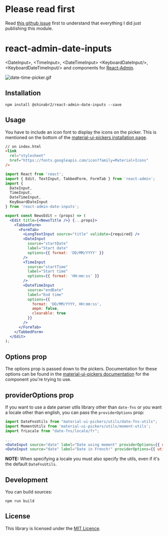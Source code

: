 # Please read first

Read [this github issue](https://github.com/vascofg/react-admin-date-inputs/issues/42) first to understand that everything I did just publishing this module.

# react-admin-date-inputs

\<DateInput>, \<TimeInput>, \<DateTimeInput> \<KeyboardDateInput/>, \<KeyboardDateTimeInput/> and <KeyboardTimeInput/> components for [React-Admin](https://github.com/marmelab/react-admin).

![date-time-picker.gif](date-time-picker.gif)

## Installation

```
npm install @shinabr2/react-admin-date-inputs --save
```

## Usage

You have to include an icon font to display the icons on the picker. This is mentioned on the bottom of the [material-ui-pickers installation page](https://material-ui-pickers.firebaseapp.com/installation).

```html
// on index.html
<link
  rel="stylesheet"
  href="https://fonts.googleapis.com/icon?family=Material+Icons"
/>
```

```jsx
import React from 'react';
import { Edit, TextInput, TabbedForm, FormTab } from 'react-admin';
import {
  DateInput,
  TimeInput,
  DateTimeInput,
  KeyBoardDateInput
} from 'react-admin-date-inputs';

export const NewsEdit = (props) => (
  <Edit title={<NewsTitle />} {...props}>
    <TabbedForm>
      <FormTab>
        <LongTextInput source="title" validate={required} />
        <DateInput
          source="startDate"
          label="Start date"
          options={{ format: 'DD/MM/YYYY' }}
        />
        <TimeInput
          source="startTime"
          label="Start time"
          options={{ format: 'HH:mm:ss' }}
        />
        <DateTimeInput
          source="endDate"
          label="End time"
          options={{
            format: 'DD/MM/YYYY, HH:mm:ss',
            ampm: false,
            clearable: true
          }}
        />
      </FormTab>
    </TabbedForm>
  </Edit>
);
```

## Options prop

The options prop is passed down to the pickers. Documentation for these options can be found in the [material-ui-pickers documentation](https://material-ui-pickers.firebaseapp.com/demo/datepicker) for the component you're trying to use.

## providerOptions prop

If you want to use a date parser utils library other than `date-fns` or you want a locale other than english, you can pass the `providerOptions` prop:

```jsx
import DateFnsUtils from "material-ui-pickers/utils/date-fns-utils";
import MomentUtils from 'material-ui-pickers/utils/moment-utils';
import frLocale from "date-fns/locale/fr";

...
<DateInput source="date" label="Date using moment" providerOptions={{ utils: MomentUtils }} />
<DateInput source="date" label="Date in French!" providerOptions={{ utils: DateFnsUtils, locale: frLocale }} />
```

**NOTE:** When specifying a locale you must also specify the utils, even if it's the default `DateFnsUtils`.

## Development

You can build sources:

```
npm run build
```

## License

This library is licensed under the [MIT Licence](https://github.com/vascofg/react-admin-date-inputs/blob/master/LICENSE).
